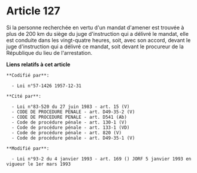 # Article 127

Si la personne recherchée en vertu d'un mandat d'amener est trouvée à plus de 200 km du siège du juge d'instruction qui a
délivré le mandat, elle est conduite dans les vingt-quatre heures, soit, avec son accord, devant le juge d'instruction qui a
délivré ce mandat, soit devant le procureur de la République du lieu de l'arrestation.

**Liens relatifs à cet article**

	**Codifié par**:

	  - Loi n°57-1426 1957-12-31

	**Cité par**:

	  - Loi n°83-520 du 27 juin 1983 - art. 15 (V)
	  - CODE DE PROCEDURE PENALE - art. D49-35-2 (V)
	  - CODE DE PROCEDURE PENALE - art. D541 (Ab)
	  - Code de procédure pénale - art. 130-1 (V)
	  - Code de procédure pénale - art. 133-1 (VD)
	  - Code de procédure pénale - art. 820 (V)
	  - Code de procédure pénale - art. D49-35-1 (V)

	**Modifié par**:

	  - Loi n°93-2 du 4 janvier 1993 - art. 169 () JORF 5 janvier 1993 en vigueur le 1er mars 1993
